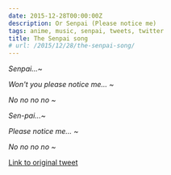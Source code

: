 ```yaml
---
date: 2015-12-28T00:00:00Z
description: Or Senpai (Please notice me)
tags: anime, music, senpai, tweets, twitter
title: The Senpai song
# url: /2015/12/28/the-senpai-song/
---
```


*Senpai...~*

*Won't you please notice me... ~*

*No no no no ~*

*Sen-pai...~*

*Please notice me... ~*

*No no no no ~*


[Link to original tweet](https://twitter.com/ManOTheClassics/status/681014092941799424)